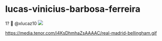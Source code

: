 # lucas-vinicius-barbosa-ferreira
1?
💍
@xlucaz10
![](https://media.tenor.com/i4KsDhmhaZsAAAAC/real-madrid-bellingham.gif)

https://media.tenor.com/i4KsDhmhaZsAAAAC/real-madrid-bellingham.gif
